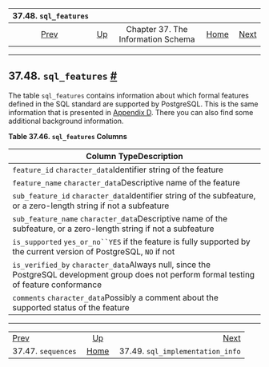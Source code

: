 

|                 37.48. `sql_features`                 |                                                                    |                                    |                                                       |                                                                                   |
| :---------------------------------------------------: | :----------------------------------------------------------------- | :--------------------------------: | ----------------------------------------------------: | --------------------------------------------------------------------------------: |
| [Prev](infoschema-sequences.html "37.47. sequences")  | [Up](information-schema.html "Chapter 37. The Information Schema") | Chapter 37. The Information Schema | [Home](index.html "PostgreSQL 17devel Documentation") |  [Next](infoschema-sql-implementation-info.html "37.49. sql_implementation_info") |

***

## 37.48. `sql_features` [#](#INFOSCHEMA-SQL-FEATURES)

The table `sql_features` contains information about which formal features defined in the SQL standard are supported by PostgreSQL. This is the same information that is presented in [Appendix D](features.html "Appendix D. SQL Conformance"). There you can also find some additional background information.

**Table 37.46. `sql_features` Columns**

| Column TypeDescription                                                                                                                      |
| ------------------------------------------------------------------------------------------------------------------------------------------- |
| `feature_id` `character_data`Identifier string of the feature                                                                               |
| `feature_name` `character_data`Descriptive name of the feature                                                                              |
| `sub_feature_id` `character_data`Identifier string of the subfeature, or a zero-length string if not a subfeature                           |
| `sub_feature_name` `character_data`Descriptive name of the subfeature, or a zero-length string if not a subfeature                          |
| `is_supported` `yes_or_no``YES` if the feature is fully supported by the current version of PostgreSQL, `NO` if not                         |
| `is_verified_by` `character_data`Always null, since the PostgreSQL development group does not perform formal testing of feature conformance |
| `comments` `character_data`Possibly a comment about the supported status of the feature                                                     |

***

|                                                       |                                                                    |                                                                                   |
| :---------------------------------------------------- | :----------------------------------------------------------------: | --------------------------------------------------------------------------------: |
| [Prev](infoschema-sequences.html "37.47. sequences")  | [Up](information-schema.html "Chapter 37. The Information Schema") |  [Next](infoschema-sql-implementation-info.html "37.49. sql_implementation_info") |
| 37.47. `sequences`                                    |        [Home](index.html "PostgreSQL 17devel Documentation")       |                                                  37.49. `sql_implementation_info` |
